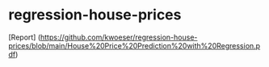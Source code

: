 # regression-house-prices
[Report] (https://github.com/kwoeser/regression-house-prices/blob/main/House%20Price%20Prediction%20with%20Regression.pdf)
